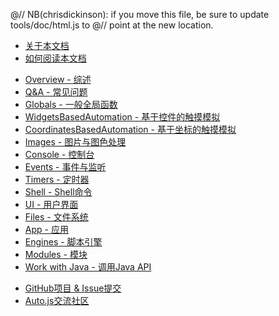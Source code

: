 @// NB(chrisdickinson): if you move this file, be sure to update tools/doc/html.js to
@// point at the new location.
* [关于本文档](documentation.html)
* [如何阅读本文档](synopsis.html)

<div class="line"></div>

* [Overview - 综述](overview.html)
* [Q&A - 常见问题](qa.html)
* [Globals - 一般全局函数](globals.html)
* [WidgetsBasedAutomation - 基于控件的触摸模拟](widgets-based-automation.html)
* [CoordinatesBasedAutomation - 基于坐标的触摸模拟](coordinates-based-automation.html)
* [Images - 图片与图色处理](images.html)
* [Console - 控制台](console.html)
* [Events - 事件与监听](events.html)
* [Timers - 定时器](timers.html)
* [Shell - Shell命令](shell.html)
* [UI - 用户界面](ui.html)
* [Files - 文件系统](files.html)
* [App - 应用](app.html)
* [Engines - 脚本引擎](engines.html)
* [Modules - 模块](modules.html)
* [Work with Java - 调用Java API](work-with-java.html)

<div class="line"></div>

* [GitHub项目 & Issue提交](https://github.com/hyb1996/NoRootScriptDroid)
* [Auto.js交流社区](http://autojs.org)
